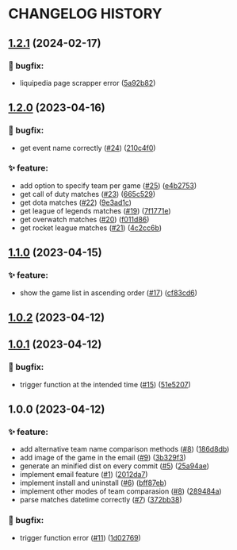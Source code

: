 # CHANGELOG HISTORY

## [1.2.1](https://github.com/lucasvtiradentes/esports-notifier/compare/v1.2.0...v1.2.1) (2024-02-17)


### 🐛 bugfix:

* liquipedia page scrapper error ([5a92b82](https://github.com/lucasvtiradentes/esports-notifier/commit/5a92b82c18a49d60ef224d16372ee719bbd27adf))

## [1.2.0](https://github.com/lucasvtiradentes/esports-notifier/compare/v1.1.0...v1.2.0) (2023-04-16)


### 🐛 bugfix:

* get event name correctly ([#24](https://github.com/lucasvtiradentes/esports-notifier/issues/24)) ([210c4f0](https://github.com/lucasvtiradentes/esports-notifier/commit/210c4f0ddedb4efbcfa784ac132947772f7fec5c))


### ✨ feature:

* add option to specify team per game ([#25](https://github.com/lucasvtiradentes/esports-notifier/issues/25)) ([e4b2753](https://github.com/lucasvtiradentes/esports-notifier/commit/e4b27537245165a431df19d80dab2785f97a8b77))
* get call of duty matches ([#23](https://github.com/lucasvtiradentes/esports-notifier/issues/23)) ([665c529](https://github.com/lucasvtiradentes/esports-notifier/commit/665c529fd2ffce19e3c8c17d1b07c2e0b921402f))
* get dota matches ([#22](https://github.com/lucasvtiradentes/esports-notifier/issues/22)) ([9e3ad1c](https://github.com/lucasvtiradentes/esports-notifier/commit/9e3ad1ced4b62482283b8d12930826e332a8dbc3))
* get league of legends matches ([#19](https://github.com/lucasvtiradentes/esports-notifier/issues/19)) ([7f1771e](https://github.com/lucasvtiradentes/esports-notifier/commit/7f1771e9dba3cd10b2bf2b24debed059ffbf1083))
* get overwatch matches ([#20](https://github.com/lucasvtiradentes/esports-notifier/issues/20)) ([f011d86](https://github.com/lucasvtiradentes/esports-notifier/commit/f011d860f596362b969d6fc5babc9c9f116d10ef))
* get rocket league matches ([#21](https://github.com/lucasvtiradentes/esports-notifier/issues/21)) ([4c2cc6b](https://github.com/lucasvtiradentes/esports-notifier/commit/4c2cc6b31778458c598c6725fe0b74d4e5915ebe))

## [1.1.0](https://github.com/lucasvtiradentes/esports-notifier/compare/v1.0.2...v1.1.0) (2023-04-15)


### ✨ feature:

* show the game list in ascending order ([#17](https://github.com/lucasvtiradentes/esports-notifier/issues/17)) ([cf83cd6](https://github.com/lucasvtiradentes/esports-notifier/commit/cf83cd679665b0fd9484f3dc51cbe280a65ae69b))

## [1.0.2](https://github.com/lucasvtiradentes/esports-notifier/compare/v1.0.1...v1.0.2) (2023-04-12)

## [1.0.1](https://github.com/lucasvtiradentes/esports-notifier/compare/v1.0.0...v1.0.1) (2023-04-12)


### 🐛 bugfix:

* trigger function at the intended time ([#15](https://github.com/lucasvtiradentes/esports-notifier/issues/15)) ([51e5207](https://github.com/lucasvtiradentes/esports-notifier/commit/51e5207ded1fa114256f076f0265a7800705962d))

## 1.0.0 (2023-04-12)


### ✨ feature:

* add alternative team name comparison methods ([#8](https://github.com/lucasvtiradentes/esports-notifier/issues/8)) ([186d8db](https://github.com/lucasvtiradentes/esports-notifier/commit/186d8db1ced9c9a5ac212ac7527382179bfc10cc))
* add image of the game in the email ([#9](https://github.com/lucasvtiradentes/esports-notifier/issues/9)) ([3b329f3](https://github.com/lucasvtiradentes/esports-notifier/commit/3b329f370b0cf2506f631c2006dac5b034da909c))
* generate an minified dist on every commit ([#5](https://github.com/lucasvtiradentes/esports-notifier/issues/5)) ([25a94ae](https://github.com/lucasvtiradentes/esports-notifier/commit/25a94ae38fd5c4dc6af160e9962b3a6463829482))
* implement email feature ([#1](https://github.com/lucasvtiradentes/esports-notifier/issues/1)) ([2012da7](https://github.com/lucasvtiradentes/esports-notifier/commit/2012da7b2bc1da09c4a29905736a6bd4761e8a33))
* implement install and uninstall ([#6](https://github.com/lucasvtiradentes/esports-notifier/issues/6)) ([bff87eb](https://github.com/lucasvtiradentes/esports-notifier/commit/bff87eb6afa9be5bf0f611e8010fb9b6893411dd))
* implement other modes of team comparasion ([#8](https://github.com/lucasvtiradentes/esports-notifier/issues/8)) ([289484a](https://github.com/lucasvtiradentes/esports-notifier/commit/289484a5726c1965345b2858b00f59ed8079327b))
* parse matches datetime correctly ([#7](https://github.com/lucasvtiradentes/esports-notifier/issues/7)) ([372bb38](https://github.com/lucasvtiradentes/esports-notifier/commit/372bb387d3333ecb05640962608df9b88062b22f))


### 🐛 bugfix:

* trigger function error ([#11](https://github.com/lucasvtiradentes/esports-notifier/issues/11)) ([1d02769](https://github.com/lucasvtiradentes/esports-notifier/commit/1d027694ea3cee32a0dd7646a89fa2c1670f45bb))
